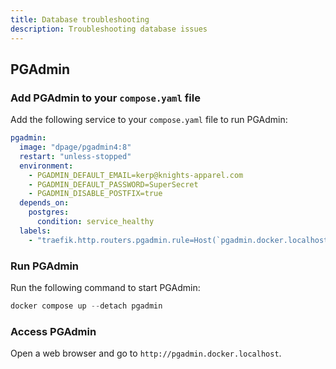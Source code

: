 ```yaml
---
title: Database troubleshooting
description: Troubleshooting database issues
---
```


## PGAdmin

### Add PGAdmin to your `compose.yaml` file

Add the following service to your `compose.yaml` file to run PGAdmin:

```yaml
pgadmin:
  image: "dpage/pgadmin4:8"
  restart: "unless-stopped"
  environment:
    - PGADMIN_DEFAULT_EMAIL=kerp@knights-apparel.com
    - PGADMIN_DEFAULT_PASSWORD=SuperSecret
    - PGADMIN_DISABLE_POSTFIX=true
  depends_on:
    postgres:
      condition: service_healthy
  labels:
    - "traefik.http.routers.pgadmin.rule=Host(`pgadmin.docker.localhost`)"
```

### Run PGAdmin

Run the following command to start PGAdmin:

```powershell
docker compose up --detach pgadmin
```

### Access PGAdmin

Open a web browser and go to `http://pgadmin.docker.localhost`.
